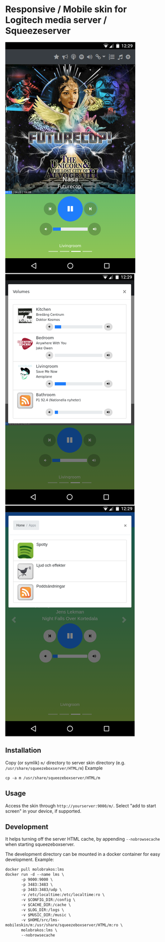 # Responsive / Mobile skin for Logitech media server / Squeezeserver

![ScreenShot](screenshot_01.png) 
![ScreenShot](screenshot_02.png) 
![ScreenShot](screenshot_03.png) 

## Installation

Copy (or symlik) ```m/``` directory to server skin directory (e.g. ```/usr/share/squeezeboxserver/HTML/m```)
Example
```
cp -a m /usr/share/squeezeboxserver/HTML/m
```

## Usage

Access the skin through ```http://yourserver:9000/m/```.
Select "add to start screen" in your device, if supported.

## Development

It helps turning off the server HTML cache, by appending ```--nobrowsecache``` when starting squeezeboxserver.

The development directory can be mounted in a docker container for easy development.
Example:

```
docker pull molobrakos:lms
docker run -d --name lms \
       -p 9000:9000 \
       -p 3483:3483 \
       -p 3483:3483/udp \
       -v /etc/localtime:/etc/localtime:ro \
       -v $CONFIG_DIR:/config \
       -v $CACHE_DIR:/cache \
       -v $LOG_DIR:/logs \
       -v $MUSIC_DIR:/music \
       -v $HOME/src/lms-mobileskin/m:/usr/share/squeezeboxserver/HTML/m:ro \
       molobrakos:lms \
       --nobrowsecache
```

